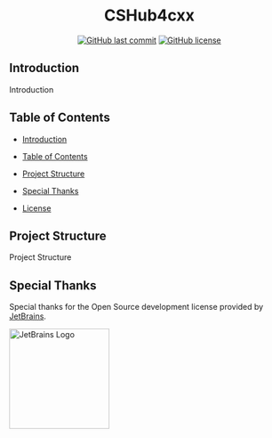 <h1 style="text-align: center">CSHub4cxx</h1>
<div style="text-align: center">

[![GitHub last commit](https://img.shields.io/github/last-commit/raymond-ley/cshub4cxx.svg)](https://github.com/raymond-ley/cshub4cxx/commits/main)
[![GitHub license](https://img.shields.io/github/license/raymond-ley/cshub4cxx.svg)](https://github.com/raymond-ley/cshub4cxx/blob/main/LICENSE)

</div>

## Introduction

Introduction

## Table of Contents

- [Introduction](#introduction)

- [Table of Contents](#table-of-contents)

- [Project Structure](#project-structure)

- [Special Thanks](#special-thanks)

- [License](#license)

## Project Structure

Project Structure

## Special Thanks

Special thanks for the Open Source development license provided by [JetBrains](https://www.jetbrains.com).

<p align="left">
  <a href="https://jb.gg/OpenSourceSupport">
    <img src="https://resources.jetbrains.com/storage/products/company/brand/logos/jb_beam.png" width="180" height="180" alt="JetBrains Logo">
  </a>
</p>
